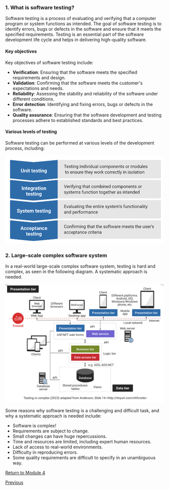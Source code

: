 ### 1. What is software testing?

Software testing is a process of evaluating and verifying that a computer program or system functions as intended. The goal of software testing is to identify errors, bugs or defects in the software and ensure that it meets the specified requirements. Testing is an essential part of the software development life cycle and helps in delivering high-quality software.

#### Key objectives

Key objectives of software testing include:

- **Verification**: Ensuring that the software meets the specified requirements and design.
- **Validation**: Confirming that the software meets the customer's expectations and needs.
- **Reliability**: Assessing the stability and reliability of the software under different conditions.
- **Error detection**: Identifying and fixing errors, bugs or defects in the software.
- **Quality assurance**: Ensuring that the software development and testing processes adhere to established standards and best practices.

#### Various levels of testing

Software testing can be performed at various levels of the development process, including:

![](../public/23803a077fc3f7720ee71b87c8fc34ac.png)

### 2. Large-scale complex software system

In a real-world large-scale complex software system, testing is hard and complex, as seen in the following diagram. A systematic approach is needed.

![](../public/a4d7c33120aa2eea0ffdc2541a3a2b84.png)

Some reasons why software testing is a challenging and difficult task, and why a systematic approach is needed include:

- Software is complex!
- Requirements are subject to change.
- Small changes can have huge repercussions.
- Time and resources are limited, including expert human resources.
- Lack of access to real-world environments.
- Difficulty in reproducing errors.
- Some quality requirements are difficult to specify in an unambiguous way.

[Return to Module 4](https://learning.monash.edu/course/view.php?id=19936&section=9)

[Previous](https://learning.monash.edu/mod/book/view.php?id=2735834&chapterid=458536)

[](https://learning.monash.edu/mod/book/view.php?id=2735834&chapterid=458537#)
